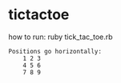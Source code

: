 tictactoe
=========

how to run:
  ruby tick_tac_toe.rb

	Positions go horizontally:
		1 2 3
		4 5 6
		7 8 9
